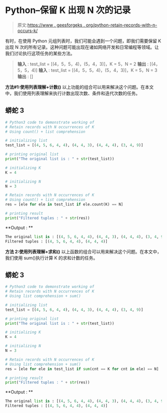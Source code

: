 # Python–保留 K 出现 N 次的记录

> 原文:[https://www . geesforgeks . org/python-retain-records-with-n-occurs-k/](https://www.geeksforgeeks.org/python-retain-records-with-n-occurrences-of-k/)

有时，在使用 Python 元组列表时，我们可能会遇到一个问题，即我们需要保留 K 出现 N 次的所有记录。这种问题可能出现在诸如网络开发和日常编程等领域。让我们讨论执行这项任务的某些方法。

> **输入** : test_list = [(4，5，5，4)，(5，4，3)]，K = 5，N = 2
> **输出** : [(4，5，5，4)]
> **输入** : test_list = [(4，5，5，4)，(5，4，3)]，K = 5，N = 3
> **输出** : []

**方法#1:使用列表理解+计数()**
以上功能的组合可以用来解决这个问题。在本文中，我们使用列表理解来执行计数出现次数、条件和迭代次数的任务。

## 蟒蛇 3

```py
# Python3 code to demonstrate working of
# Retain records with N occurrences of K
# Using count() + list comprehension

# initializing list
test_list = [(4, 5, 6, 4, 4), (4, 4, 3), (4, 4, 4), (3, 4, 9)]

# printing original list
print("The original list is : " + str(test_list))

# initializing K
K = 4

# initializing N
N = 3

# Retain records with N occurrences of K
# Using count() + list comprehension
res = [ele for ele in test_list if ele.count(K) == N]

# printing result
print("Filtered tuples : " + str(res))
```

**Output : **

```py
The original list is : [(4, 5, 6, 4, 4), (4, 4, 3), (4, 4, 4), (3, 4, 9)]
Filtered tuples : [(4, 5, 6, 4, 4), (4, 4, 4)]
```

**方法 2:使用列表理解+求和()**
以上函数的组合可以用来解决这个问题。在本文中，我们使用 sum()执行计算 K 的求和计数的任务。

## 蟒蛇 3

```py
# Python3 code to demonstrate working of
# Retain records with N occurrences of K
# Using list comprehension + sum()

# initializing list
test_list = [(4, 5, 6, 4, 4), (4, 4, 3), (4, 4, 4), (3, 4, 9)]

# printing original list
print("The original list is : " + str(test_list))

# initializing K
K = 4

# initializing N
N = 3

# Retain records with N occurrences of K
# Using list comprehension + sum()
res = [ele for ele in test_list if sum(cnt == K for cnt in ele) == N]

# printing result
print("Filtered tuples : " + str(res))
```

**Output : **

```py
The original list is : [(4, 5, 6, 4, 4), (4, 4, 3), (4, 4, 4), (3, 4, 9)]
Filtered tuples : [(4, 5, 6, 4, 4), (4, 4, 4)]
```